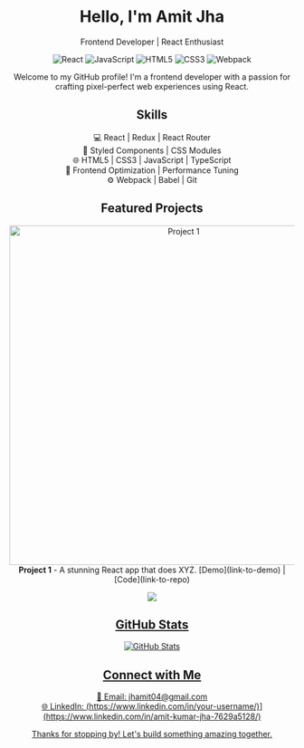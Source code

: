 <!-- Header -->
<h1 align="center">Hello, I'm Amit Jha</h1>
<p align="center">Frontend Developer | React Enthusiast</p>

<!-- Badges/Icons -->
<p align="center">
  <img src="https://img.shields.io/badge/-React-61DAFB?style=for-the-badge&logo=react&logoColor=white" alt="React">
  <img src="https://img.shields.io/badge/-JavaScript-F7DF1E?style=for-the-badge&logo=javascript&logoColor=black" alt="JavaScript">
  <img src="https://img.shields.io/badge/-HTML5-E34F26?style=for-the-badge&logo=html5&logoColor=white" alt="HTML5">
  <img src="https://img.shields.io/badge/-CSS3-1572B6?style=for-the-badge&logo=css3&logoColor=white" alt="CSS3">
  <img src="https://img.shields.io/badge/-Webpack-8DD6F9?style=for-the-badge&logo=webpack&logoColor=black" alt="Webpack">
</p>

<!-- Introduction -->
<p align="center">
  Welcome to my GitHub profile! I'm a frontend developer with a passion for crafting pixel-perfect web experiences using React.
</p>

<!-- Skills -->
<h2 align="center">Skills</h2>
<p align="center">
  💻 React | Redux | React Router <br>
  🎨 Styled Components | CSS Modules <br>
  🌐 HTML5 | CSS3 | JavaScript | TypeScript <br>
  🚀 Frontend Optimization | Performance Tuning <br>
  ⚙️ Webpack | Babel | Git
</p>

<!-- Projects -->
<h2 align="center">Featured Projects</h2>

<!-- Project 1 -->
<p align="center">
  <a href="link-to-project-1">
    <img src="project-1-screenshot.jpg" alt="Project 1" width="600px">
  </a>
  <br>
  <strong>Project 1</strong> - A stunning React app that does XYZ. [Demo](link-to-demo) | [Code](link-to-repo)
</p>

<!-- Project 2 -->
<p align="center">
  <a href="https://github.com/jhamit04/ReactPractice/tree/master/MovieSearch/movie_app">
    <img src="![Screenshot 2023-09-10 233648](https://github.com/jhamit04/jhamit04/assets/126517787/882f2841-0337-4d1d-8f14-278aa1a6c892)
" 
</p>

<!-- GitHub Stats -->
<h2 align="center">GitHub Stats</h2>
<p align="center">
  <img src="https://github-readme-stats.vercel.app/api?username=your-username&show_icons=true&theme=dark" alt="GitHub Stats">
</p>

<!-- Contact Information -->
<h2 align="center">Connect with Me</h2>
<p align="center">
  📧 Email: jhamit04@gmail.com <br>
  🌐 LinkedIn: (https://www.linkedin.com/in/your-username/)](https://www.linkedin.com/in/amit-kumar-jha-7629a5128/) <br>
</p>

<!-- Footer -->
<p align="center">
  Thanks for stopping by! Let's build something amazing together.
</p>

